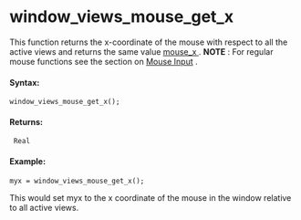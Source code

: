 # window_views_mouse_get_x

This function returns the x-coordinate of the mouse with respect to all
the active views and returns the same value [ mouse_x
](../../Game_Input/Mouse_Input/mouse_x) . **NOTE** : For regular
mouse functions see the section on [Mouse
Input](../../Game_Input/Mouse_Input/Mouse_Input) .

#### Syntax:

``` gml
window_views_mouse_get_x();
```

#### Returns:

``` gml
 Real
```

#### Example:

``` gml
myx = window_views_mouse_get_x();
```

This would set myx to the x coordinate of the mouse in the window
relative to all active views.
